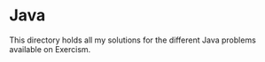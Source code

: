 # Java

This directory holds all my solutions for the different Java problems available on Exercism.

